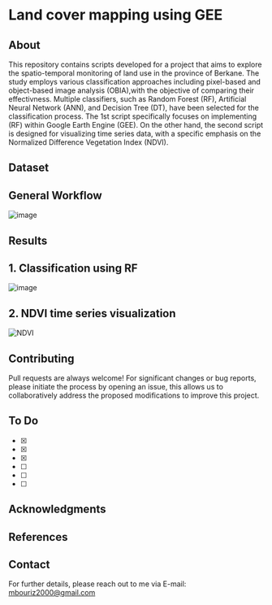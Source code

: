 # Land cover mapping using GEE

## About

This repository contains scripts developed for a project that aims to explore the spatio-temporal monitoring of land use in the province of Berkane.
The study employs various classification approaches including pixel-based and object-based image analysis (OBIA),with the objective of comparing their effectivness.
Multiple classifiers, such as Random Forest (RF), Artificial Neural Network (ANN), and Decision Tree (DT), have been selected for the classification process.
The 1st script specifically focuses on implementing (RF) within Google Earth Engine (GEE). On the other hand, the second script is designed for visualizing time series data, with a specific emphasis on the Normalized Difference Vegetation Index (NDVI).

## Dataset

## General Workflow

![image](https://github.com/MrBourriz/Land-Cover-mapping-using-GEE/assets/108701137/0f6b7227-f920-46af-8633-5fcbeca183af)


## Results

## 1. Classification using RF
![image](https://github.com/MrBourriz/Land-Cover-mapping-using-GEE/assets/108701137/3b52f975-e1e9-4468-8756-c314921771a2)

## 2. NDVI time series visualization
![NDVI](https://github.com/MrBourriz/Land-Cover-mapping-using-GEE/assets/108701137/3a95693d-d343-4ad9-a26a-eabc83294dd8)


## Contributing
Pull requests are always welcome!
For significant changes or bug reports, please initiate the process by opening an issue, this allows us to collaboratively address the proposed modifications to improve this project. 

## To Do
- [x] 
- [x] 
- [x]
- [ ] 
- [ ] 
- [ ]    

## Acknowledgments


## References



## Contact
For further details, please reach out to me via E-mail: mbouriz2000@gmail.com
